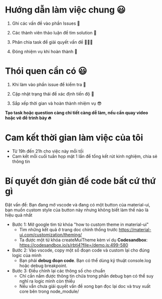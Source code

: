 # Hướng dẫn làm việc chung 😃

1. Ghi các vấn đề vào phần Issues 🤖

2. Các thành viên thảo luận để tìm solution 🚀

3. Phân chia task để giải quyết vấn đề 👨🏽‍💻

4. Đóng nhiệm vụ khi hoàn thành 💫

# Thói quen cần có 😃

1. Khi làm vào phần issue để kiểm tra 🎰

2. Cập nhật trạng thái để xác định tiến độ 🎯

3. Sắp xếp thời gian và hoàn thành nhiệm vụ 😎

**Tạo task hoặc question càng chi tiết càng dễ làm, nếu cần quay video hoặc vẽ để trình bày 🔥**

# Cam kết thời gian làm việc của tôi

- Từ 19h đến 21h cho việc này mỗi tối
- Cam kết mỗi cuối tuần họp mặt 1 lần để tổng kết rút kinh nghiệm, chia sẻ thông tin

# Bí quyết đơn giản để code bất cứ thứ gì

Đặt vấn đề: Bạn đang mở vscode và đang có một button của material-ui, bạn muốn custom style của button này nhưng không biết làm thế nào là hiệu quả nhất

- Bước 1: Mở google tìm từ khóa "how to custom theme in material-ui"
  - Tìm những kết quả ở trang doc chính thống trước https://material-ui.com/customization/theming/
  - Ta được một từ khóa createMuiTheme kèm ví dụ **Codesandbox**: https://codesandbox.io/s/rbtj4?file=/demo.js:499-580
- Bước 2: Vào vscode, copy một số đoạn code và custom lại cho đúng logic của mình
  - Bạn phải **debug đoạn code**. Bạn có thể dùng kỹ thuật console.log hoặc debug breakpoint. 
- Bước 3: Điều chỉnh lại các thông số cho chuẩn
  - Chỉ cần nắm được thông tin chứa trong phần debug bạn có thể suy nghĩ ra logic mình còn thiếu
  - Nếu vẫn chưa giải quyết vấn đề xong bạn đọc lại doc và truy xuất core bên trong node_module/
